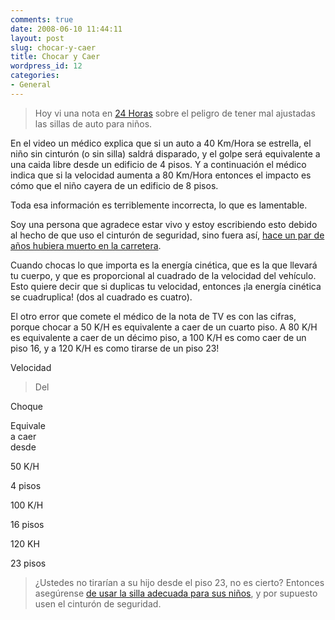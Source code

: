 ```yaml
---
comments: true
date: 2008-06-10 11:44:11
layout: post
slug: chocar-y-caer
title: Chocar y Caer
wordpress_id: 12
categories:
- General
---
```


> Hoy vi una nota en [24 Horas](http://www.24horas.cl/) sobre el peligro de tener mal ajustadas las sillas de auto para niños.

En el video un médico explica que si un auto a 40 Km/Hora se estrella, el niño sin cinturón (o sin silla) saldrá disparado, y el golpe será equivalente a una caida libre desde un edificio de 4 pisos. Y a continuación el médico indica que si la velocidad aumenta a 80 Km/Hora entonces el impacto es cómo que el niño cayera de un edificio de 8 pisos.

Toda esa información es terriblemente incorrecta, lo que es lamentable.

Soy una persona que agradece estar vivo y estoy escribiendo esto debido al hecho de que uso el cinturón de seguridad, sino fuera así, [hace un par de años hubiera muerto en la carretera](http://www.lnds.net/2006/01/accidente.html).

Cuando chocas lo que importa es la energía cinética, que es la que llevará tu cuerpo, y que es proporcional al cuadrado de la velocidad del vehículo. Esto quiere decir que si duplicas tu velocidad, entonces ¡la energía cinética se cuadruplica! (dos al cuadrado es cuatro).

El otro error que comete el médico de la nota de TV es con las cifras, porque chocar a 50 K/H es equivalente a caer de un cuarto piso. A 80 K/H es equivalente a caer de un décimo piso, a 100 K/H es como caer de un piso 16, y a 120 K/H es como tirarse de un piso 23!

Velocidad   


> Del

Choque

Equivale  
a caer  
desde

50 K/H

4 pisos

100 K/H

16 pisos

120 KH

23 pisos

> ¿Ustedes no tirarían a su hijo desde el piso 23, no es cierto? Entonces asegúrense [de usar la silla adecuada para sus niños](http://www.conaset.cl/cms_conaset/jsp/pagina.jsp?secc=9&zona=22&ctnd=975), y por supuesto usen el cinturón de seguridad.



